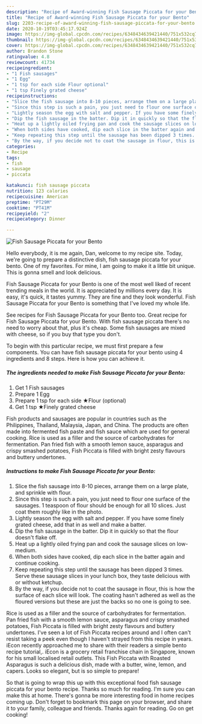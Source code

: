 ```yaml
---
description: "Recipe of Award-winning Fish Sausage Piccata for your Bento"
title: "Recipe of Award-winning Fish Sausage Piccata for your Bento"
slug: 2203-recipe-of-award-winning-fish-sausage-piccata-for-your-bento
date: 2020-10-19T03:45:17.924Z
image: https://img-global.cpcdn.com/recipes/6348434639421440/751x532cq70/fish-sausage-piccata-for-your-bento-recipe-main-photo.jpg
thumbnail: https://img-global.cpcdn.com/recipes/6348434639421440/751x532cq70/fish-sausage-piccata-for-your-bento-recipe-main-photo.jpg
cover: https://img-global.cpcdn.com/recipes/6348434639421440/751x532cq70/fish-sausage-piccata-for-your-bento-recipe-main-photo.jpg
author: Brandon Stone
ratingvalue: 4.8
reviewcount: 41734
recipeingredient:
- "1 Fish sausages"
- "1 Egg"
- "1 tsp for each side Flour optional"
- "1 tsp Finely grated cheese"
recipeinstructions:
- "Slice the fish sausage into 8-10 pieces, arrange them on a large plate, and sprinkle with flour."
- "Since this step is such a pain, you just need to flour one surface of the sausages. 1 teaspoon of flour should be enough for all 10 slices. Just coat them roughly like in the photo."
- "Lightly season the egg with salt and pepper. If you have some finely grated cheese, add that in as well and make a batter."
- "Dip the fish sausage in the batter. Dip it in quickly so that the flour doesn&#39;t flake off."
- "Heat up a lightly oiled frying pan and cook the sausage slices on low-medium."
- "When both sides have cooked, dip each slice in the batter again and continue cooking."
- "Keep repeating this step until the sausage has been dipped 3 times. Serve these sausage slices in your lunch box, they taste delicious with or without ketchup."
- "By the way, if you decide not to coat the sausage in flour, this is how the surface of each slice will look. The coating hasn&#39;t adhered as well as the floured versions but these are just the backs so no one is going to see."
categories:
- Recipe
tags:
- fish
- sausage
- piccata

katakunci: fish sausage piccata 
nutrition: 123 calories
recipecuisine: American
preptime: "PT29M"
cooktime: "PT41M"
recipeyield: "2"
recipecategory: Dinner

---
```



![Fish Sausage Piccata for your Bento](https://img-global.cpcdn.com/recipes/6348434639421440/751x532cq70/fish-sausage-piccata-for-your-bento-recipe-main-photo.jpg)

Hello everybody, it is me again, Dan, welcome to my recipe site. Today, we're going to prepare a distinctive dish, fish sausage piccata for your bento. One of my favorites. For mine, I am going to make it a little bit unique. This is gonna smell and look delicious.

Fish Sausage Piccata for your Bento is one of the most well liked of recent trending meals in the world. It is appreciated by millions every day. It is easy, it's quick, it tastes yummy. They are fine and they look wonderful. Fish Sausage Piccata for your Bento is something that I've loved my whole life.

See recipes for Fish Sausage Piccata for your Bento too. Great recipe for Fish Sausage Piccata for your Bento. With fish sausage piccata there&#39;s no need to worry about that, plus it&#39;s cheap. Some fish sausages are mixed with cheese, so if you buy that type you don&#39;t.


To begin with this particular recipe, we must first prepare a few components. You can have fish sausage piccata for your bento using 4 ingredients and 8 steps. Here is how you can achieve it.

<!--inarticleads1-->

##### The ingredients needed to make Fish Sausage Piccata for your Bento:

1. Get 1 Fish sausages
1. Prepare 1 Egg
1. Prepare 1 tsp for each side ★Flour (optional)
1. Get 1 tsp ★Finely grated cheese


Fish products and sausages are popular in countries such as the Philippines, Thailand, Malaysia, Japan, and China. The products are often made into fermented fish paste and fish sauce which are used for general cooking. Rice is used as a filler and the source of carbohydrates for fermentation. Pan fried fish with a smooth lemon sauce, asparagus and crispy smashed potatoes, Fish Piccata is filled with bright zesty flavours and buttery undertones. 

<!--inarticleads2-->

##### Instructions to make Fish Sausage Piccata for your Bento:

1. Slice the fish sausage into 8-10 pieces, arrange them on a large plate, and sprinkle with flour.
1. Since this step is such a pain, you just need to flour one surface of the sausages. 1 teaspoon of flour should be enough for all 10 slices. Just coat them roughly like in the photo.
1. Lightly season the egg with salt and pepper. If you have some finely grated cheese, add that in as well and make a batter.
1. Dip the fish sausage in the batter. Dip it in quickly so that the flour doesn&#39;t flake off.
1. Heat up a lightly oiled frying pan and cook the sausage slices on low-medium.
1. When both sides have cooked, dip each slice in the batter again and continue cooking.
1. Keep repeating this step until the sausage has been dipped 3 times. Serve these sausage slices in your lunch box, they taste delicious with or without ketchup.
1. By the way, if you decide not to coat the sausage in flour, this is how the surface of each slice will look. The coating hasn&#39;t adhered as well as the floured versions but these are just the backs so no one is going to see.


Rice is used as a filler and the source of carbohydrates for fermentation. Pan fried fish with a smooth lemon sauce, asparagus and crispy smashed potatoes, Fish Piccata is filled with bright zesty flavours and buttery undertones. I&#39;ve seen a lot of Fish Piccata recipes around and I often can&#39;t resist taking a peek even though I haven&#39;t strayed from this recipe in years. iEcon recently approached me to share with their readers a simple bento recipe tutorial,. iEcon is a grocery retail franchise chain in Singapore, known for his small localised retail outlets. This Fish Piccata with Roasted Asparagus is such a delicious dish, made with a butter, wine, lemon, and capers. Looks so elegant, but is so simple to prepare! 

So that is going to wrap this up with this exceptional food fish sausage piccata for your bento recipe. Thanks so much for reading. I'm sure you can make this at home. There's gonna be more interesting food in home recipes coming up. Don't forget to bookmark this page on your browser, and share it to your family, colleague and friends. Thanks again for reading. Go on get cooking!
